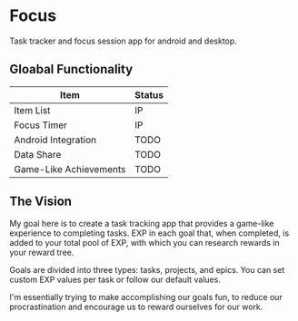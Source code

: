 # Focus

Task tracker and focus session app for android and desktop.

## Gloabal Functionality

| Item                   | Status |
|------------------------|--------|
| Item List              | IP     |
| Focus Timer            | IP     |
| Android Integration    | TODO   |
| Data Share             | TODO   |
| Game-Like Achievements | TODO   |

## The Vision

My goal here is to create a task tracking app that provides a game-like experience to completing tasks.
EXP in each goal that, when completed, is added to your total pool of EXP, with which you 
can research rewards in your reward tree.

Goals are divided into three types: tasks, projects, and epics. You can set custom 
EXP values per task or follow our default values.

I'm essentially trying to make accomplishing our goals fun, to reduce our procrastination
and encourage us to reward ourselves for our work.

